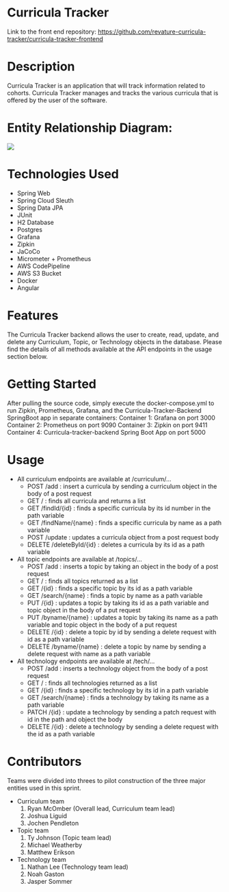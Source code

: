# Curricula Tracker
Link to the front end repository: https://github.com/revature-curricula-tracker/curricula-tracker-frontend

# Description
Curricula Tracker is an application that will track information related to cohorts. Curricula Tracker manages and tracks the various curricula that is offered by the user of the software.

# Entity Relationship Diagram:
[<img src="https://i.imgur.com/18ejP3q.jpg">](https://drawsql.app/p3-backend/diagrams/p3-backend/)

# Technologies Used

* Spring Web
* Spring Cloud Sleuth
* Spring Data JPA
* JUnit
* H2 Database
* Postgres
* Grafana
* Zipkin
* JaCoCo
* Micrometer + Prometheus
* AWS CodePipeline
* AWS S3 Bucket
* Docker
* Angular

# Features

The Curricula Tracker backend allows the user to create, read, update, and delete any Curriculum, Topic, or Technology objects in the database.  Please find the details of all methods available at the API endpoints in the usage section below.

# Getting Started

After pulling the source code, simply execute the docker-compose.yml to run Zipkin, Prometheus, Grafana, and the Curricula-Tracker-Backend SpringBoot app in separate containers:
Container 1: Grafana on port 3000
Container 2: Prometheus on port 9090
Container 3: Zipkin on port 9411
Container 4: Curricula-tracker-backend Spring Boot App on port 5000

# Usage

* All curriculum endpoints are available at /curriculum/...
  - POST /add : insert a curricula by sending a curriculum object in the body of a post request
  - GET / : finds all curricula and returns a list
  - GET /findId/{id} : finds a specific curricula by its id number in the path variable
  - GET /findName/{name} : finds a specific curricula by name as a path variable
  - POST /update : updates a curricula object from a post request body
  - DELETE /deleteById/{id} : deletes a curricula by its id as a path variable
* All topic endpoints are available at /topics/...
  - POST /add : inserts a topic by taking an object in the body of a post request
  - GET / : finds all topics returned as a list
  - GET /{id} : finds a specific topic by its id as a path variable
  - GET /search/{name} : finds a topic by name as a path variable
  - PUT /{id} : updates a topic by taking its id as a path variable and topic object in the body of a put request
  - PUT /byname/{name} : updates a topic by taking its name as a path variable and topic object in the body of a put request
  - DELETE /{id} : delete a topic by id by sending a delete request with id as a path variable
  - DELETE /byname/{name} : delete a topic by name by sending a delete request with name as a path variable
* All technology endpoints are available at /tech/...
  - POST /add : inserts a technology object from the body of a post request
  - GET / : finds all technologies returned as a list
  - GET /{id} : finds a specific technology by its id in a path variable
  - GET /search/{name} : finds a technology by taking its name as a path variable
  - PATCH /{id} : update a technology by sending a patch request with id in the path and object the body
  - DELETE /{id} : delete a technology by sending a delete request with the id as a path variable

# Contributors
Teams were divided into threes to pilot construction of the three major entities used in this sprint.

* Curriculum team
  1. Ryan McOmber (Overall lead, Curriculum team lead)
  2. Joshua Liguid 
  3. Jochen Pendleton
* Topic team
  1. Ty Johnson (Topic team lead)
  2. Michael Weatherby
  3. Matthew Erikson
* Technology team
  1. Nathan Lee (Technology team lead)
  2. Noah Gaston
  3. Jasper Sommer
